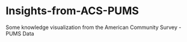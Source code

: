 # Insights-from-ACS-PUMS
Some knowledge visualization from the American Community Survey - PUMS Data
